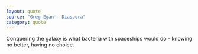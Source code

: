 ```yaml
---
layout: quote
source: "Greg Egan - Diaspora"
category: quote
---
```


Conquering the galaxy is what bacteria with spaceships would do - knowing no better, having no choice.
